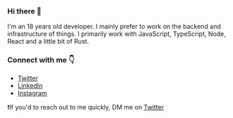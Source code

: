 ### Hi there 👋

I'm an 18 years old developer. I mainly prefer to work on the backend and infrastructure of things. I primarily work with JavaScript, TypeScript, Node, React and a little bit of Rust.

### Connect with me 👇
* [Twitter](https://twitter.com/notnickdev)
* [LinkedIn](https://www.linkedin.com/in/nicholas-n-5a9187195/)
* [Instagram](https://www.instagram.com/notnickdev/)

❗️If you'd to reach out to me quickly, DM me on [Twitter](https://twitter.com/notnickdev)
